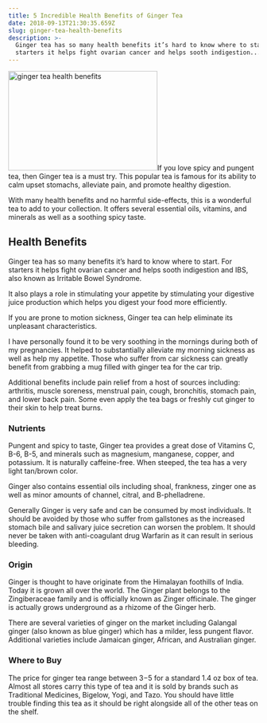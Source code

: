 ```yaml
---
title: 5 Incredible Health Benefits of Ginger Tea
date: 2018-09-13T21:30:35.659Z
slug: ginger-tea-health-benefits
description: >-
  Ginger tea has so many health benefits it’s hard to know where to start. For
  starters it helps fight ovarian cancer and helps sooth indigestion...
---
```

<img src="https://www.doorwaysmagazine.com/wp-content/uploads/ginger_tea_health_benefits-300x200.jpg" alt="ginger tea health benefits" width="300" height="200" class="alignright size-medium wp-image-863" />If you love spicy and pungent tea, then Ginger tea is a must try. This popular tea is famous for its ability to calm upset stomachs, alleviate pain, and promote healthy digestion.



With many health benefits and no harmful side-effects, this is a wonderful tea to add to your collection. It offers several essential oils, vitamins, and minerals as well as a soothing spicy taste.



<h2>Health Benefits</h2>



Ginger tea has so many benefits it’s hard to know where to start. For starters it helps fight ovarian cancer and helps sooth indigestion and IBS, also known as Irritable Bowel Syndrome.



It also plays a role in stimulating your appetite by stimulating your digestive juice production which helps you digest your food more efficiently.



If you are prone to motion sickness, Ginger tea can help eliminate its unpleasant characteristics.



I have personally found it to be very soothing in the mornings during both of my pregnancies. It helped to substantially alleviate my morning sickness as well as help my appetite. Those who suffer from car sickness can greatly benefit from grabbing a mug filled with ginger tea for the car trip.



Additional benefits include pain relief from a host of sources including: arthritis, muscle soreness, menstrual pain, cough, bronchitis, stomach pain, and lower back pain. Some even apply the tea bags or freshly cut ginger to their skin to help treat burns.



<h3>Nutrients</h3>



Pungent and spicy to taste, Ginger tea provides a great dose of Vitamins C, B-6, B-5, and minerals such as magnesium, manganese, copper, and potassium. It is naturally caffeine-free. When steeped, the tea has a very light tan/brown color.



Ginger also contains essential oils including shoal, frankness, zinger one as well as minor amounts of channel, citral, and B-phelladrene.



Generally Ginger is very safe and can be consumed by most individuals. It should be avoided by those who suffer from gallstones as the increased stomach bile and salivary juice secretion can worsen the problem. It should never be taken with anti-coagulant drug Warfarin as it can result in serious bleeding.



<h3>Origin</h3>



Ginger is thought to have originate from the Himalayan foothills of India. Today it is grown all over the world. The Ginger plant belongs to the Zingiberaceae family and is officially known as Zinger officinale. The ginger is actually grows underground as a rhizome of the Ginger herb.</p>



There are several varieties of ginger on the market including Galangal ginger (also known as blue ginger) which has a milder, less pungent flavor. Additional varieties include Jamaican ginger, African, and Australian ginger.



<h3>Where to Buy</h3>



The price for ginger tea range between $3-$5 for a standard 1.4 oz box of tea. Almost all stores carry this type of tea and it is sold by brands such as Traditional Medicines, Bigelow, Yogi, and Tazo. You should have little trouble finding this tea as it should be right alongside all of the other teas on the shelf.
